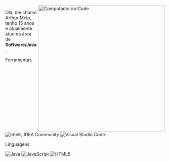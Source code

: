 <img src="https://raw.githubusercontent.com/MicaelliMedeiros/micaellimedeiros/master/image/computer-illustration.png" min-width="400px" max-width="400px" width="400px" align="right" alt="Computador iuriCode">

<p align="left"> 
  Olá, me chamo Arthur Melo, tenho 15 anos e atualmente atuo na área de <strong>Software/Java</strong>.<br>
</p>

<p align="left">
  Ferramentas
</p>

![Intellij IDEA Community](https://img.shields.io/badge/-Intellij%20IDEA%20Community-333333?style=flat&logo=Intellij%20IDEA%20Community&logoColor=007396)
![Visual Studio Code](https://img.shields.io/badge/-Visual%20Studio%20Code-333333?style=flat&logo=Visual%20Studio%20Code&logoColor=007396)

<p align="left"> 
  Linguagens 
</p>

  ![Java](https://img.shields.io/badge/-Java-333333?style=flat&logo=Java&logoColor=007396)
  ![JavaScript](https://img.shields.io/badge/-JavaScript-333333?style=flat&logo=javascript)
  ![HTML5](https://img.shields.io/badge/-HTML5-333333?style=flat&logo=HTML5)
